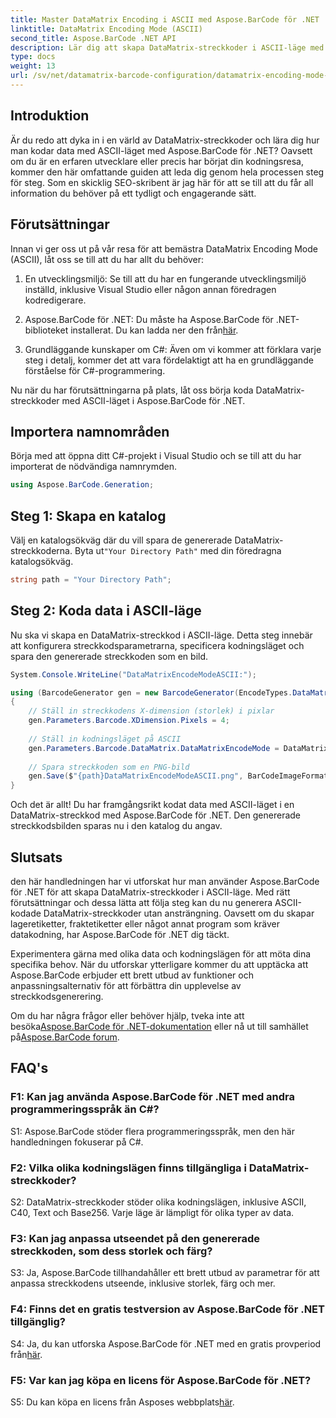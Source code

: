 ```yaml
---
title: Master DataMatrix Encoding i ASCII med Aspose.BarCode för .NET
linktitle: DataMatrix Encoding Mode (ASCII)
second_title: Aspose.BarCode .NET API
description: Lär dig att skapa DataMatrix-streckkoder i ASCII-läge med Aspose.BarCode för .NET. Steg-för-steg-guide för utvecklare.
type: docs
weight: 13
url: /sv/net/datamatrix-barcode-configuration/datamatrix-encoding-mode-ascii/
---
```

## Introduktion

Är du redo att dyka in i en värld av DataMatrix-streckkoder och lära dig hur man kodar data med ASCII-läget med Aspose.BarCode för .NET? Oavsett om du är en erfaren utvecklare eller precis har börjat din kodningsresa, kommer den här omfattande guiden att leda dig genom hela processen steg för steg. Som en skicklig SEO-skribent är jag här för att se till att du får all information du behöver på ett tydligt och engagerande sätt.

## Förutsättningar

Innan vi ger oss ut på vår resa för att bemästra DataMatrix Encoding Mode (ASCII), låt oss se till att du har allt du behöver:

1. En utvecklingsmiljö: Se till att du har en fungerande utvecklingsmiljö inställd, inklusive Visual Studio eller någon annan föredragen kodredigerare.

2.  Aspose.BarCode för .NET: Du måste ha Aspose.BarCode för .NET-biblioteket installerat. Du kan ladda ner den från[här](https://releases.aspose.com/barcode/net/).

3. Grundläggande kunskaper om C#: Även om vi kommer att förklara varje steg i detalj, kommer det att vara fördelaktigt att ha en grundläggande förståelse för C#-programmering.

Nu när du har förutsättningarna på plats, låt oss börja koda DataMatrix-streckkoder med ASCII-läget i Aspose.BarCode för .NET.

## Importera namnområden

Börja med att öppna ditt C#-projekt i Visual Studio och se till att du har importerat de nödvändiga namnrymden.

```csharp
using Aspose.BarCode.Generation;
```

## Steg 1: Skapa en katalog

 Välj en katalogsökväg där du vill spara de genererade DataMatrix-streckkoderna. Byta ut`"Your Directory Path"` med din föredragna katalogsökväg.

```csharp
string path = "Your Directory Path";
```

## Steg 2: Koda data i ASCII-läge

Nu ska vi skapa en DataMatrix-streckkod i ASCII-läge. Detta steg innebär att konfigurera streckkodsparametrarna, specificera kodningsläget och spara den genererade streckkoden som en bild.

```csharp
System.Console.WriteLine("DataMatrixEncodeModeASCII:");

using (BarcodeGenerator gen = new BarcodeGenerator(EncodeTypes.DataMatrix, "Aspose"))
{
    // Ställ in streckkodens X-dimension (storlek) i pixlar
    gen.Parameters.Barcode.XDimension.Pixels = 4;
    
    // Ställ in kodningsläget på ASCII
    gen.Parameters.Barcode.DataMatrix.DataMatrixEncodeMode = DataMatrixEncodeMode.ASCII;
    
    // Spara streckkoden som en PNG-bild
    gen.Save($"{path}DataMatrixEncodeModeASCII.png", BarCodeImageFormat.Png);
}
```

Och det är allt! Du har framgångsrikt kodat data med ASCII-läget i en DataMatrix-streckkod med Aspose.BarCode för .NET. Den genererade streckkodsbilden sparas nu i den katalog du angav.

## Slutsats

den här handledningen har vi utforskat hur man använder Aspose.BarCode för .NET för att skapa DataMatrix-streckkoder i ASCII-läge. Med rätt förutsättningar och dessa lätta att följa steg kan du nu generera ASCII-kodade DataMatrix-streckkoder utan ansträngning. Oavsett om du skapar lageretiketter, fraktetiketter eller något annat program som kräver datakodning, har Aspose.BarCode för .NET dig täckt.

Experimentera gärna med olika data och kodningslägen för att möta dina specifika behov. När du utforskar ytterligare kommer du att upptäcka att Aspose.BarCode erbjuder ett brett utbud av funktioner och anpassningsalternativ för att förbättra din upplevelse av streckkodsgenerering.

 Om du har några frågor eller behöver hjälp, tveka inte att besöka[Aspose.BarCode för .NET-dokumentation](https://reference.aspose.com/barcode/net/) eller nå ut till samhället på[Aspose.BarCode forum](https://forum.aspose.com/c/barcode/13).

## FAQ's

### F1: Kan jag använda Aspose.BarCode för .NET med andra programmeringsspråk än C#?

S1: Aspose.BarCode stöder flera programmeringsspråk, men den här handledningen fokuserar på C#.

### F2: Vilka olika kodningslägen finns tillgängliga i DataMatrix-streckkoder?

S2: DataMatrix-streckkoder stöder olika kodningslägen, inklusive ASCII, C40, Text och Base256. Varje läge är lämpligt för olika typer av data.

### F3: Kan jag anpassa utseendet på den genererade streckkoden, som dess storlek och färg?

S3: Ja, Aspose.BarCode tillhandahåller ett brett utbud av parametrar för att anpassa streckkodens utseende, inklusive storlek, färg och mer.

### F4: Finns det en gratis testversion av Aspose.BarCode för .NET tillgänglig?

 S4: Ja, du kan utforska Aspose.BarCode för .NET med en gratis provperiod från[här](https://releases.aspose.com/).

### F5: Var kan jag köpa en licens för Aspose.BarCode för .NET?

 S5: Du kan köpa en licens från Asposes webbplats[här](https://purchase.aspose.com/buy).